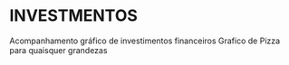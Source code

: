 # INVESTMENTOS
Acompanhamento gráfico de investimentos financeiros
Grafico de Pizza para quaisquer grandezas
